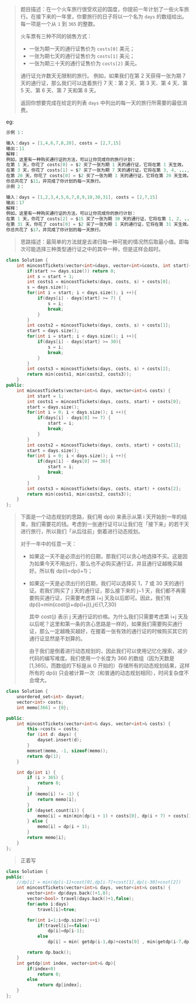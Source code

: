 > 题目描述：在一个火车旅行很受欢迎的国度，你提前一年计划了一些火车旅行。在接下来的一年里，你要旅行的日子将以一个名为 `days` 的数组给出。每一项是一个从 `1` 到 `365` 的整数。
>
> 火车票有三种不同的销售方式：
>
> - 一张为期一天的通行证售价为 `costs[0]` 美元；
> - 一张为期七天的通行证售价为 `costs[1]` 美元；
> - 一张为期三十天的通行证售价为 `costs[2]` 美元。
>
> 通行证允许数天无限制的旅行。 例如，如果我们在第 2 天获得一张为期 7 天的通行证，那么我们可以连着旅行 7 天：第 2 天、第 3 天、第 4 天、第 5 天、第 6 天、第 7 天和第 8 天。
>
> 返回你想要完成在给定的列表 `days` 中列出的每一天的旅行所需要的最低消费。

eg:

```java
示例 1：

输入：days = [1,4,6,7,8,20], costs = [2,7,15]
输出：11
解释： 
例如，这里有一种购买通行证的方法，可以让你完成你的旅行计划：
在第 1 天，你花了 costs[0] = $2 买了一张为期 1 天的通行证，它将在第 1 天生效。
在第 3 天，你花了 costs[1] = $7 买了一张为期 7 天的通行证，它将在第 3, 4, ..., 9 天生效。
在第 20 天，你花了 costs[0] = $2 买了一张为期 1 天的通行证，它将在第 20 天生效。
你总共花了 $11，并完成了你计划的每一天旅行。
示例 2：

输入：days = [1,2,3,4,5,6,7,8,9,10,30,31], costs = [2,7,15]
输出：17
解释：
例如，这里有一种购买通行证的方法，可以让你完成你的旅行计划： 
在第 1 天，你花了 costs[2] = $15 买了一张为期 30 天的通行证，它将在第 1, 2, ..., 30 天生效。
在第 31 天，你花了 costs[0] = $2 买了一张为期 1 天的通行证，它将在第 31 天生效。 
你总共花了 $17，并完成了你计划的每一天旅行。
```

> 思路描述：最简单的方法就是去递归每一种可能的情况然后取最小值。即每次可能选择三种类型通行证之中的其中一种，但是这样会超时。
>

```C++
class Solution {
    int mincostTickets(vector<int>&days, vector<int>&costs, int start){
        if(start >= days.size()) return 0;
        int s = start + 1;
        int costs1 = mincostTickets(days, costs, s) + costs[0];
        s = days.size();
        for(int i = start; i < days.size(); i ++){
            if(days[i] - days[start] >= 7) {
                s = i;
                break;
            }
        }
        int costs2 = mincostTickets(days, costs, s) + costs[1];
        start = days.size();
        for(int i = start; i < days.size(); i ++){
            if(days[i] - days[start] >= 30){
                s = i;
                break;
            }
        }
        int costs3 = mincostTickets(days, costs, s) + costs[2];
        return min(costs1, min(costs2, costs3));
    }
public:
    int mincostTickets(vector<int>& days, vector<int>& costs) {
        int start = 1;
        int costs1 = mincostTickets(days, costs, start) + costs[0];
        start = days.size();
        for(int i = 0; i < days.size(); i ++){
            if(days[i] - days[0] >= 7) {
                start = i;
                break;
            }
        }
        int costs2 = mincostTickets(days, costs, start) + costs[1];
        start = days.size();
        for(int i = 0; i < days.size(); i ++){
            if(days[i] - days[0] >= 30){
                start = i;
                break;
            } 
        }
        int costs3 = mincostTickets(days, costs, start) + costs[2];
        return min(costs1, min(costs2, costs3));
    }
};
```

> 下面是一个动态规划的思路，我们用 dp(i) 来表示从第 i 天开始到一年的结束，我们需要花的钱。考虑到一张通行证可以让我们在「接下来」的若干天进行旅行，所以我们「从后往前」倒着进行动态规划。
>
> 对于一年中的任意一天：
>
> - 如果这一天不是必须出行的日期，那我们可以贪心地选择不买。这是因为如果今天不用出行，那么也不必购买通行证，并且通行证越晚买越好。所以有 dp(i)=dp(i+1)；
>
> - 如果这一天是必须出行的日期，我们可以选择买 1，7 或 30 天的通行证。若我们购买了 j 天的通行证，那么接下来的 j−1 天，我们都不再需要购买通行证，只需要考虑第 i+j 天及以后即可。因此，我们有 dp(i)=min⁡{cost(j)+dp(i+j)},j∈{1,7,30}
>
>   其中 cost(j) 表示 j 天通行证的价格。为什么我们只需要考虑第 i+j 天及以后呢？这里和第一条的贪心思路是一样的，如果我们需要购买通行证，那么一定越晚买越好，在握着一张有效的通行证的时候购买其它的通行证显然是不划算的。
>
>   由于我们是倒着进行动态规划的，因此我们可以使用记忆化搜索，减少代码的编写难度。我们使用一个长度为 366 的数组（因为天数是 [1,365]，而数组的下标是从 0 开始的）存储所有的动态规划结果，这样所有的 dp(i) 只会被计算一次（和普通的动态规划相同），时间复杂度不会增大。

```C++
class Solution {
    unordered_set<int> dayset;
    vector<int> costs;
    int memo[366] = {0};

public:
    int mincostTickets(vector<int>& days, vector<int>& costs) {
        this->costs = costs;
        for (int d: days) {
            dayset.insert(d);
        }
        memset(memo, -1, sizeof(memo));
        return dp(1);
    }

    int dp(int i) {
        if (i > 365) {
            return 0;
        }
        if (memo[i] != -1) {
            return memo[i];
        }
        if (dayset.count(i)) {
            memo[i] = min(min(dp(i + 1) + costs[0], dp(i + 7) + costs[1]), dp(i + 30) + costs[2]);
        } else {
            memo[i] = dp(i + 1);
        }
        return memo[i];
    }
};
```

> 正着写

```C++
class Solution {
public:
    //dp[i] = min(dp[i-1]+cost[0],dp[i-7]+cost[1],dp[i-30]+cost[2])
    int mincostTickets(vector<int>& days, vector<int>& costs) {
        vector<int> dp(days.back()+1,0);
        vector<bool> travel(days.back()+1,false);
        for(auto i:days)
            travel[i]=true;

        for(int i=1;i<dp.size();++i)
            if(travel[i]==false)
                dp[i]=dp[i-1];
            else
                dp[i] = min( getdp(i-1,dp)+costs[0] , min(getdp(i-7,dp)+costs[1] , getdp(i-30,dp)+costs[2]));

        return dp.back();
    }
    int getdp(int index, vector<int>& dp){
        if(index<0)
            return 0;
        else
            return dp[index];        
    }
};
```

